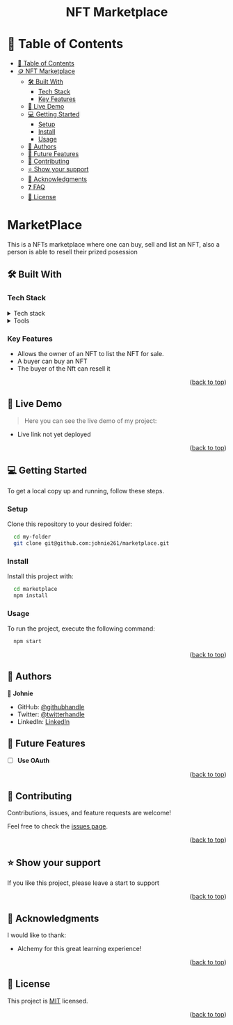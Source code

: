
<a name="readme-top"></a>
<h1 align='center'> NFT Marketplace </h1>

# 📗 Table of Contents

- [📗 Table of Contents](#-table-of-contents)
- [🪙 NFT Marketplace ](#Marketplace)
  - [🛠 Built With ](#-built-with-)
    - [Tech Stack ](#tech-stack-)
    - [Key Features ](#key-features-)
  - [🚀 Live Demo ](#-live-demo-)
  - [💻 Getting Started ](#-getting-started-)
    - [Setup](#setup)
    - [Install](#install)
    - [Usage](#usage)
  - [👥 Authors ](#-authors-)
  - [🔭 Future Features ](#-future-features-)
  - [🤝 Contributing ](#-contributing-)
  - [⭐️ Show your support ](#️-show-your-support-)
  - [🙏 Acknowledgments ](#-acknowledgments-)
  - [❓ FAQ ](#-faq-)
  - [📝 License ](#-license-)

<!-- PROJECT DESCRIPTION -->

#  MarketPlace <a name="about-project"></a>

This is a NFTs marketplace where one can buy, sell and list an NFT, also a person is able to resell their prized posession

## 🛠 Built With <a name="built-with"></a>

### Tech Stack <a name="tech-stack"></a>

<details>
<summary>Tech stack</summary>
</ul>
    <li>React</li>
    <li>Ether.js</li>
    <li>Tailwind</li>
    <li>Solidity</li>
  </ul>
</details>

<details>
<summary>Tools</summary>
  <ul>
    <li>Metamask</li>
    <li>Pinata</li>
    <li>Hardhat</li>
    <li>Alchemy</li>
  </ul>
</details>


### Key Features <a name="key-features"></a>

- Allows the owner of an NFT to list the NFT for sale.
- A buyer can buy an NFT
- The buyer of the Nft can resell it
  
<p align="right">(<a href="#readme-top">back to top</a>)</p>

<!-- LIVE DEMO -->

## 🚀 Live Demo <a name="live-demo"></a>

> Here you can see the live demo of my project:

- Live link not yet deployed

<p align="right">(<a href="#readme-top">back to top</a>)</p>

<!-- GETTING STARTED -->

## 💻 Getting Started <a name="getting-started"></a>

To get a local copy up and running, follow these steps.

### Setup

Clone this repository to your desired folder:

```sh
  cd my-folder
  git clone git@github.com:johnie261/marketplace.git
```

### Install

Install this project with:

```sh
  cd marketplace
  npm install
```

### Usage

To run the project, execute the following command:

```sh
  npm start
```

<p align="right">(<a href="#readme-top">back to top</a>)</p>

## 👥 Authors <a name="authors"></a>

👤 **Johnie**

- GitHub: [@githubhandle](https://github.com/johnie261)
- Twitter: [@twitterhandle](https://twitter.com/njorogejohnie)
- LinkedIn: [LinkedIn](https://www.linkedin.com/in/muturijohn/)
## 🔭 Future Features <a name="future-features"></a>

- [ ] **Use OAuth**

<p align="right">(<a href="#readme-top">back to top</a>)</p>

## 🤝 Contributing <a name="contributing"></a>

Contributions, issues, and feature requests are welcome!

Feel free to check the [issues page](https://github.com/johnie261/marketplace/issues).

<p align="right">(<a href="#readme-top">back to top</a>)</p>

## ⭐️ Show your support <a name="support"></a>

If you like this project, please leave a start to support

<p align="right">(<a href="#readme-top">back to top</a>)</p>

## 🙏 Acknowledgments <a name="acknowledgements"></a>

I would like to thank:
- Alchemy for this great learning experience!

<p align="right">(<a href="#readme-top">back to top</a>)</p>

## 📝 License <a name="license"></a>

This project is [MIT](./LICENSE) licensed.

<p align="right">(<a href="#readme-top">back to top</a>)</p>
